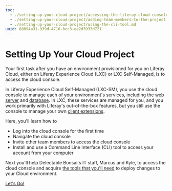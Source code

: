 ```yaml
---
toc:
  - ./setting-up-your-cloud-project/accessing-the-liferay-cloud-console.md
  - ./setting-up-your-cloud-project/adding-team-members-to-the-project.md
  - ./setting-up-your-cloud-project/using-the-cli-tool.md
uuid: 88094a31-939d-4710-bcc3-ee2d3933d721
---
```


# Setting Up Your Cloud Project

Your first task after you have an environment provisioned for you on Liferay Cloud, either on Liferay Experience Cloud (LXC) or LXC Self-Managed, is to access the cloud console.

In Liferay Experience Cloud Self-Managed (LXC-SM), you use the cloud console to manage each of your environment's services, including the [web server](https://learn.liferay.com/w/liferay-cloud/platform-services/web-server-service) and [database](https://learn.liferay.com/w/liferay-cloud/platform-services/database-service/database-service). In LXC, these services are managed for you, and you work primarily with Liferay's out-of-the-box features, but you still use the console to manage your own [client extensions](https://learn.liferay.com/w/dxp/building-applications/client-extensions).

Here, you'll learn how to 

- Log into the cloud console for the first time
- Navigate the cloud console
- Invite other team members to access the cloud console
- Install and use a Command Line Interface (CLI) tool to access your account from your computer

Next you'll help Delectable Bonsai's IT staff, Marcus and Kyle, to access the cloud console and acquire [the tools that you'll need](https://learn.liferay.com/w/liferay-cloud/reference/command-line-tool) to deploy changes to your Cloud environment.

[Let's Go!](./setting-up-your-cloud-project/accessing-the-liferay-cloud-console.md)
